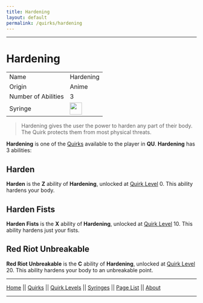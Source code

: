 ```yaml
---
title: Hardening
layout: default
permalink: /quirks/hardening
---
```

---

# Hardening

| | |
| --- | --- |
| Name | Hardening |
| Origin | Anime |
| Number of Abilities | 3 |
| Syringe | <img src="https://raw.githubusercontent.com/quirks-unchained/wiki/main/docs/assets/SyringeHarden.png" width="32"> |

> Hardening gives the user the power to harden any part of their body. The Quirk protects them from most physical threats.

**Hardening** is one of the [Quirks](/wiki/quirks) available to the player in **QU**. **Hardening** has 3 abilities:

## Harden
**Harden** is the **Z** ability of **Hardening**, unlocked at [Quirk Level](/wiki/quirk-levels) 0. This ability hardens your body.


## Harden Fists
**Harden Fists** is the **X** ability of **Hardening**, unlocked at [Quirk Level](/wiki/quirk-levels) 10. This ability hardens just your fists.


## Red Riot Unbreakable
**Red Riot Unbreakable** is the **C** ability of **Hardening**, unlocked at [Quirk Level](/wiki/quirk-levels) 20. This ability hardens your body to an unbreakable point.




---
[Home](/wiki/index.html) || [Quirks](/wiki/quirks) || [Quirk Levels](/wiki/quirk-levels) || [Syringes](/wiki/syringes) || [Page List](/wiki/pages) || [About](/wiki/about)

---


